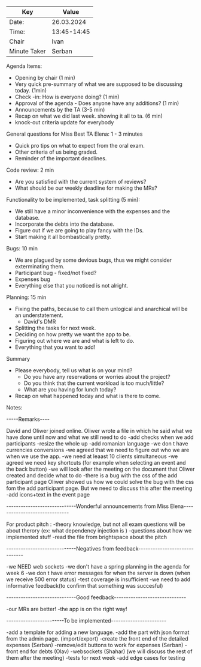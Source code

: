 | Key | Value       |
| --- |-------------|
| Date: | 26.03.2024  |
| Time: | 13:45-14:45 |
| Chair | Ivan        |
| Minute Taker | Serban      |

Agenda Items:
- Opening by chair (1 min)
- Very quick pre-summary of what we are supposed to be discussing today. (1min)
- Check -in: How is everyone doing? (1 min)
- Approval of the agenda - Does anyone have any additions? (1 min)
- Announcements by the TA (3-5 min)
- Recap on what we did last week. showing it all to ta. (6 min)
- knock-out criteria update for everybody

General questions for Miss Best TA Elena: 1 - 3 minutes
- Quick pro tips on what to expect from the oral exam.
- Other criteria of us being graded.
- Reminder of the important deadlines.

Code review: 2 min
- Are you satisfied with the current system of reviews?
- What should be our weekly deadline for making the MRs?

Functionality to be implemented, task splitting (5 min):
- We still have a minor inconvenience with the expenses and the database.
- Incorporate the debts into the database.
- Figure out if we are going to play fancy with the IDs.
- Start making it all bombastically pretty.

Bugs: 10 min
- We are plagued by some devious bugs, thus we might consider exterminating them.
- Participant bug - fixed/not fixed?
- Expenses bug
- Everything else that you noticed is not alright.

Planning: 15 min
- Fixing the paths, because to call them unlogical and anarchical will be an understatement.
  - David's DMR 
- Splitting the tasks for next week.
- Deciding on how pretty we want the app to be.
- Figuring out where we are and what is left to do.
- Everything that you want to add!

Summary 
- Please everybody, tell us what is on your mind? 
  - Do you have any reservations or worries about the project?
  - Do you think that the current workload is too much/little?
  - What are you having for lunch today?
- Recap on what happened today and what is there to come.


Notes:

-----Remarks----

David and Oliwer joined online.
Oliwer wrote a file in which he said what we have done until now and what we still need to do
-add checks when we add participants
-resize the whole up
-add romanian language
-we don t have currencies conversions
-we agreed that we need to figure out who we are when we use the app.
-we need at leaast 10 clients simultaneous
-we agreed we need key shortcuts (for example when selecting an event and the back button)
-we will look after the meeting on the document that Oliwer created and decide what to do
-there is a bug with the css of the add participant page
Oliwer showed us how we could solve the bug with the css fom the add participant page. But we need to discuss this after the meeting
-add icons+text in the event page

-----------------------------Wonderful announcements from Miss Elena------------------------------

For product pitch :
-theory knowledge, but not all exam questions will be about therory (ex: what dependency injection is )
-questions about how we implemented stuff
-read the file from brightspace about the pitch


-----------------------------Negatives from feedback------------------------------

-we NEED web sockets
-we don't have a spring planning in the agenda for week 6
-we don t have error messages for when the server is down (when we receive 500 error status)
-test coverage is insufficient
-we need to add informative feedback(to confirm that something was succesful)


-----------------------------Good feedback------------------------------

-our MRs are better!
-the app is on the right way!

------------------------To be implemented-----------------------

-add a template for adding a new language.
-add the part with json format from the admin page. (import/export)
-create the front end of the detailed expenses (Serban)
-remove/edit buttons to work for expenses (Serban)
-front end for debts (Olav)
-websockets (Shahar)
(we will discuss the rest of them after the meeting)
-tests for next week
-add edge cases for testing
